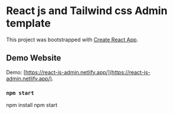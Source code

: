 # React js and Tailwind css Admin template

This project was bootstrapped with [Create React App](https://github.com/facebook/create-react-app).

## Demo Website

Demo: [https://react-js-admin.netlify.app/](https://react-js-admin.netlify.app/).

### `npm start`

npm install
npm start